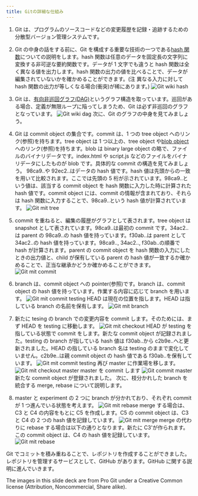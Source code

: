 ```yaml
---
title: Gitの詳細な仕組み
---
```


1. Git は、プログラムのソースコードなどの変更履歴を記録・追跡するための分散型バージョン管理システムです。

2. Git の中身の話をする前に、Git を構成する重要な技術の一つである[hash 関数](https://www.wikiwand.com/ja/%E3%83%8F%E3%83%83%E3%82%B7%E3%83%A5%E9%96%A2%E6%95%B0)についての説明をします。hash 関数は任意のデータを固定長の文字列に変換する非可逆な要約関数です。データが 1 文字でも違うと hash 関数は全く異なる値を出力します。hash 関数の出力の値を比べることで、データが編集されていないかを確かめることができます。(注 異なる入力に対して hash 関数の出力が等しくなる場合(衝突)が稀にあります。)
   ![Git wiki hash](./git-hash.png)

3. Git は、[有向非巡回グラフ(DAG)](https://www.wikiwand.com/ja/%E6%9C%89%E5%90%91%E9%9D%9E%E5%B7%A1%E5%9B%9E%E3%82%B0%E3%83%A9%E3%83%95)というグラフ構造を取っています。巡回がある場合、定義が無限ループに陥ってしまうため、Git は必ず非巡回のグラフとなっています。
   ![Git wiki dag](./git-dag.png)
   次に、Git のグラフの中身を見てみましょう。

4. Git は commit object の集合です。commit は、1 つの tree object へのリンク(参照)を持ちます。tree object は 1 つ以上の、tree object や[blob object](https://techacademy.jp/magazine/28210)へのリンク(参照)を持ちます。blob は binary large object の略で、ファイルのバイナリデータです。index.html や script.js などのファイルをバイナリデータにしたものが blob です。具体的な commit の構造を見てみましょう。
   98ca9..や 92ec2..はデータの hash 値です。hash 値は先頭からの一致を用いて比較されます。ここでは先頭の 5 桁が示されています。98ca9..という値は、該当する commit object を hash 関数に入力した時に計算された hash 値です。commit object には、commit の情報が含まれており、それらは hash 関数に入力することで、98ca9..という hash 値が計算されています。
   ![Git mit tree](./git-mit-tree.png)

5. commit を重ねると、編集の履歴がグラフとして表されます。tree object は snapshot として表されています。98ca9..は最初の commit です。34ac2..は parent の 98ca9..の hash 値を持っています。f30ab..は parent として 34ac2..の hash 値を持っています。98ca9.., 34ac2.., f30ab..の順番で hash が計算されます。parent の commit object を hash 関数の入力にしたときの出力値と、child が保有している parent の hash 値が一致するか確かめることで、正当な継承かどうか確かめることができます。
   ![Git mit commit](./git-mit-commit.png)

6. branch は、commit object への pointer(参照)です。branch は、commit object の hash 値を持っています。作業する内容に応じて branch を用います。
   ![Git mit commit testing](./git-mit-branch.png)
   HEAD は現在の位置を指します。HEAD は指している branch の名前を保有します。
   ![Git mit branch](./git-mit-head.png)

7. 新たに tesing の branch での変更内容を commit します。そのためには、まず HEAD を testing に移動します。
   ![Git mit checkout](./git-mit-checkout.png)
   HEAD が testing を指している状態で commit をします。新たな commit object が記録されました。testing の branch が指している hash 値は f30ab..から c2b9e..へと更新されました。HEAD の指している branch 名は testing のままで変化していません。c2b9e..は親 commit object の hash 値である f30ab..を保有しています。
   ![Git mit commit testing](./git-mit-commit-testing.png)
   再び master に作業場を移します。
   ![Git mit checkout master](./git-mit-checkout-master.png)
   master を commit します
   ![Git commit master](./git-mit-commit-master.png)
   新たな commit object が登録されました。
   次に、枝分かれした branch を統合する merge, rebase について説明します。

8. master と experiment の 2 つに branch が分かれており、それぞれ commit が 1 つ進んでいる状態を考えます。
   ![Git mit rebase](./git-mit-merge-rebase.png)
   merge する場合は、C3 と C4 の内容をもとに C5 を作成します。C5 の commit object は、C3 と C4 の 2 つの hash 値を記録しています。
   ![Git mit merge](./git-mit-merge.png)
   merge の代わりに rebase する場合は以下の通りとなります。新たに C3'が作られます。この commit object は、C4 の hash 値を記録しています。
   ![Git mit rebase](./git-mit-rebase.png)

Git でコミットを積み重ねることで、レポジトリを作成することができました。レポジトリを管理するサービスとして、GitHub があります。GitHub に関する説明に進んでいきます。

The images in this slide deck are from Pro Git under a Creative Common license (Attribution, Noncommercial, Share alike).
